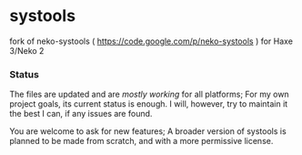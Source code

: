systools
========

fork of neko-systools ( https://code.google.com/p/neko-systools ) for Haxe 3/Neko 2


### Status ###
The files are updated and are _mostly working_ for all platforms; For my own project goals, its current status is enough. I will, however, try to maintain it the best I can, if any issues are found.

You are welcome to ask for new features; A broader version of systools is planned to be made from scratch, and with a more permissive license.
